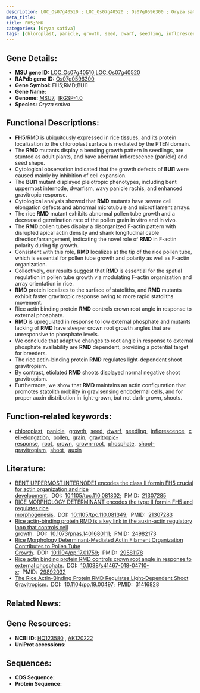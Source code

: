 ```yaml
---
description: LOC_Os07g40510 ; LOC_Os07g40520 ; Os07g0596300 ; Oryza sativa
meta_title:
title: FH5;RMD
categories: [Oryza sativa]
tags: [chloroplast, panicle, growth, seed, dwarf, seedling, inflorescence, cell elongation, pollen, grain, gravitropic response, root, crown, crown root, phosphate, shoot gravitropism, shoot, auxin]
---
```


## Gene Details:
- **MSU gene ID:** [LOC_Os07g40510](http://rice.uga.edu/cgi-bin/ORF_infopage.cgi?orf=LOC_Os07g40510),[LOC_Os07g40520](http://rice.uga.edu/cgi-bin/ORF_infopage.cgi?orf=LOC_Os07g40520)  
- **RAPdb gene ID:** [Os07g0596300](https://rapdb.dna.affrc.go.jp/locus/?name=Os07g0596300)  
- **Gene Symbol:** FH5;RMD;BUI1
- **Gene Name:**
- **Genome:**  [MSU7](http://rice.uga.edu/),&nbsp;&nbsp;[IRGSP-1.0](https://rapdb.dna.affrc.go.jp/download/irgsp1.html)
- **Species:** *Oryza sativa*

## Functional Descriptions:
   - **FH5**/RMD is ubiquitously expressed in rice tissues, and its protein localization to the chloroplast surface is mediated by the PTEN domain.
   - The **RMD** mutants display a bending growth pattern in seedlings, are stunted as adult plants, and have aberrant inflorescence (panicle) and seed shape.
   - Cytological observation indicated that the growth defects of **BUI1** were caused mainly by inhibition of cell expansion.
   - The **BUI1** mutant displayed pleiotropic phenotypes, including bent uppermost internode, dwarfism, wavy panicle rachis, and enhanced gravitropic response.
   - Cytological analysis showed that **RMD** mutants have severe cell elongation defects and abnormal microtubule and microfilament arrays.
   - The rice **RMD** mutant exhibits abnormal pollen tube growth and a decreased germination rate of the pollen grain in vitro and in vivo.
   - The **RMD** pollen tubes display a disorganized F-actin pattern with disrupted apical actin density and shank longitudinal cable direction/arrangement, indicating the novel role of **RMD** in F-actin polarity during tip growth.
   - Consistent with this role, **RMD** localizes at the tip of the rice pollen tube, which is essential for pollen tube growth and polarity as well as F-actin organization.
   - Collectively, our results suggest that **RMD** is essential for the spatial regulation in pollen tube growth via modulating F-actin organization and array orientation in rice.
   - **RMD** protein localizes to the surface of statoliths, and **RMD** mutants exhibit faster gravitropic response owing to more rapid statoliths movement.
   - Rice actin binding protein **RMD** controls crown root angle in response to external phosphate.
   - **RMD** is upregulated in response to low external phosphate and mutants lacking of **RMD** have steeper crown root growth angles that are unresponsive to phosphate levels.
   - We conclude that adaptive changes to root angle in response to external phosphate availability are **RMD** dependent, providing a potential target for breeders.
   - The rice actin-binding protein **RMD** regulates light-dependent shoot gravitropism.
   - By contrast, etiolated **RMD** shoots displayed normal negative shoot gravitropism.
   - Furthermore, we show that **RMD** maintains an actin configuration that promotes statolith mobility in gravisensing endodermal cells, and for proper auxin distribution in light-grown, but not dark-grown, shoots.

## Function-related keywords:
   - [chloroplast](/tags/chloroplast/),&nbsp;&nbsp;[panicle](/tags/panicle/),&nbsp;&nbsp;[growth](/tags/growth/),&nbsp;&nbsp;[seed](/tags/seed/),&nbsp;&nbsp;[dwarf](/tags/dwarf/),&nbsp;&nbsp;[seedling](/tags/seedling/),&nbsp;&nbsp;[inflorescence](/tags/inflorescence/),&nbsp;&nbsp;[cell-elongation](/tags/cell-elongation/),&nbsp;&nbsp;[pollen](/tags/pollen/),&nbsp;&nbsp;[grain](/tags/grain/),&nbsp;&nbsp;[gravitropic-response](/tags/gravitropic-response/),&nbsp;&nbsp;[root](/tags/root/),&nbsp;&nbsp;[crown](/tags/crown/),&nbsp;&nbsp;[crown-root](/tags/crown-root/),&nbsp;&nbsp;[phosphate](/tags/phosphate/),&nbsp;&nbsp;[shoot-gravitropism](/tags/shoot-gravitropism/),&nbsp;&nbsp;[shoot](/tags/shoot/),&nbsp;&nbsp;[auxin](/tags/auxin/)

## Literature:
   - [BENT UPPERMOST INTERNODE1 encodes the class II formin FH5 crucial for actin organization and rice development](https://www.doi.org/10.1105/tpc.110.081802).&nbsp;&nbsp;DOI:&nbsp;&nbsp;[10.1105/tpc.110.081802](https://www.doi.org/10.1105/tpc.110.081802);&nbsp;&nbsp;PMID:&nbsp;&nbsp;[21307285](https://pubmed.ncbi.nlm.nih.gov/21307285/)
   - [RICE MORPHOLOGY DETERMINANT encodes the type II formin FH5 and regulates rice morphogenesis](https://www.doi.org/10.1105/tpc.110.081349).&nbsp;&nbsp;DOI:&nbsp;&nbsp;[10.1105/tpc.110.081349](https://www.doi.org/10.1105/tpc.110.081349);&nbsp;&nbsp;PMID:&nbsp;&nbsp;[21307283](https://pubmed.ncbi.nlm.nih.gov/21307283/)
   - [Rice actin-binding protein RMD is a key link in the auxin-actin regulatory loop that controls cell growth](https://www.doi.org/10.1073/pnas.1401680111).&nbsp;&nbsp;DOI:&nbsp;&nbsp;[10.1073/pnas.1401680111](https://www.doi.org/10.1073/pnas.1401680111);&nbsp;&nbsp;PMID:&nbsp;&nbsp;[24982173](https://pubmed.ncbi.nlm.nih.gov/24982173/)
   - [Rice Morphology Determinant-Mediated Actin Filament Organization Contributes to Pollen Tube Growth](https://www.doi.org/10.1104/pp.17.01759).&nbsp;&nbsp;DOI:&nbsp;&nbsp;[10.1104/pp.17.01759](https://www.doi.org/10.1104/pp.17.01759);&nbsp;&nbsp;PMID:&nbsp;&nbsp;[29581178](https://pubmed.ncbi.nlm.nih.gov/29581178/)
   - [Rice actin binding protein RMD controls crown root angle in response to external phosphate](https://www.doi.org/10.1038/s41467-018-04710-x).&nbsp;&nbsp;DOI:&nbsp;&nbsp;[10.1038/s41467-018-04710-x](https://www.doi.org/10.1038/s41467-018-04710-x);&nbsp;&nbsp;PMID:&nbsp;&nbsp;[29892032](https://pubmed.ncbi.nlm.nih.gov/29892032/)
   - [The Rice Actin-Binding Protein RMD Regulates Light-Dependent Shoot Gravitropism](https://www.doi.org/10.1104/pp.19.00497).&nbsp;&nbsp;DOI:&nbsp;&nbsp;[10.1104/pp.19.00497](https://www.doi.org/10.1104/pp.19.00497);&nbsp;&nbsp;PMID:&nbsp;&nbsp;[31416828](https://pubmed.ncbi.nlm.nih.gov/31416828/)

## Related News:

## Gene Resources:
- **NCBI ID:**  [HQ123580](http://www.ncbi.nlm.nih.gov/nuccore/HQ123580)&nbsp;,&nbsp;[AK120222](http://www.ncbi.nlm.nih.gov/nuccore/AK120222)
- **UniProt accessions:** [](https://www.uniprot.org/uniprotkb//entry)

## Sequences:
- **CDS Sequence:**
- **Protein Sequence:**
